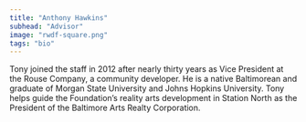 ```yaml
---
title: "Anthony Hawkins"
subhead: "Advisor"
image: "rwdf-square.png"
tags: "bio"
---
```


Tony joined the staff in 2012 after nearly thirty years as Vice President at the Rouse Company, a community developer. He is a native Baltimorean and graduate of Morgan State University and Johns Hopkins University. Tony helps guide the Foundation’s reality arts development in Station North as the President of the Baltimore Arts Realty Corporation.

